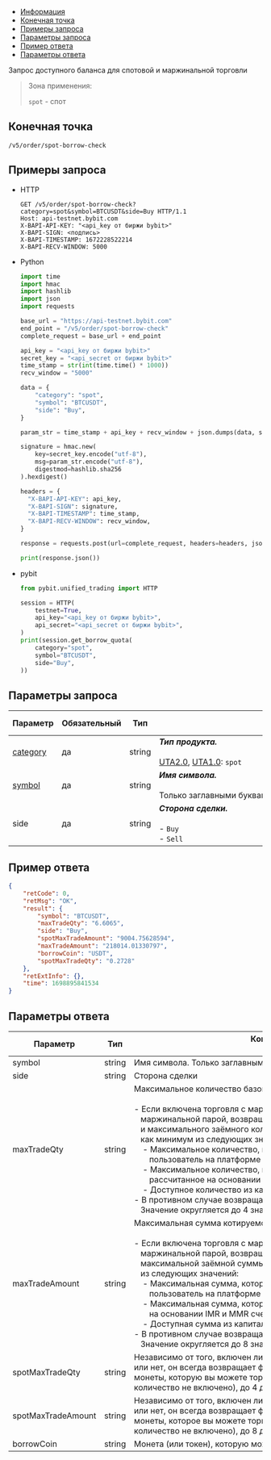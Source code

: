 - [Информация](#информация)
- [Конечная точка](#конечная-точка)
- [Примеры запроса](#примеры-запроса)
- [Параметры запроса](#параметры-запроса)
- [Пример ответа](#пример-ответа)
- [Параметры ответа](#параметры-ответа)

<a id="информация"></a>

Запрос доступного баланса для спотовой и маржинальной торговли

>Зона применения:  
>
>`spot` - спот  

## Конечная точка

`/v5/order/spot-borrow-check`

<a id="примеры-запроса"></a>

## Примеры запроса

- HTTP

  ```http
  GET /v5/order/spot-borrow-check?category=spot&symbol=BTCUSDT&side=Buy HTTP/1.1
  Host: api-testnet.bybit.com
  X-BAPI-API-KEY: "<api_key от биржи bybit>"
  X-BAPI-SIGN: <подпись>
  X-BAPI-TIMESTAMP: 1672228522214
  X-BAPI-RECV-WINDOW: 5000
  ```

- Python

  ```python
  import time
  import hmac
  import hashlib
  import json
  import requests

  base_url = "https://api-testnet.bybit.com"
  end_point = "/v5/order/spot-borrow-check"
  complete_request = base_url + end_point

  api_key = "<api_key от биржи bybit>"
  secret_key = "<api_secret от биржи bybit>"
  time_stamp = str(int(time.time() * 1000))
  recv_window = "5000"

  data = {
      "category": "spot",
      "symbol": "BTCUSDT",
      "side": "Buy",
  }

  param_str = time_stamp + api_key + recv_window + json.dumps(data, separators=(',', ':'))
  
  signature = hmac.new(
      key=secret_key.encode("utf-8"),
      msg=param_str.encode("utf-8"),
      digestmod=hashlib.sha256
  ).hexdigest()
  
  headers = {
    "X-BAPI-API-KEY": api_key,
    "X-BAPI-SIGN": signature,
    "X-BAPI-TIMESTAMP": time_stamp,
    "X-BAPI-RECV-WINDOW": recv_window,
  }

  response = requests.post(url=complete_request, headers=headers, json=data, timeout=10)

  print(response.json())
  ```

- pybit

  ```python
  from pybit.unified_trading import HTTP

  session = HTTP(
      testnet=True,
      api_key="<api_key от биржи bybit>",
      api_secret="<api_secret от биржи bybit>",
  )
  print(session.get_borrow_quota(
      category="spot",
      symbol="BTCUSDT",
      side="Buy",
  ))
  ```

<a id="параметры-запроса"></a>

## Параметры запроса

|Параметр  	                  |Обязательный	 |Тип  	  |Комментарии &nbsp;&nbsp;&nbsp;&nbsp;&nbsp;&nbsp;&nbsp;&nbsp;&nbsp;&nbsp;&nbsp;&nbsp;&nbsp;&nbsp;&nbsp;&nbsp;&nbsp;&nbsp;&nbsp;&nbsp;&nbsp;&nbsp;&nbsp;&nbsp;&nbsp;&nbsp;&nbsp;&nbsp;&nbsp;&nbsp;&nbsp;&nbsp;&nbsp;&nbsp;&nbsp;&nbsp;&nbsp;&nbsp;&nbsp;&nbsp;&nbsp;&nbsp;&nbsp;&nbsp;&nbsp;&nbsp;&nbsp;&nbsp;&nbsp;&nbsp;&nbsp;&nbsp;&nbsp;&nbsp;&nbsp;&nbsp;&nbsp;&nbsp;&nbsp;&nbsp;&nbsp;&nbsp;&nbsp;&nbsp;&nbsp;&nbsp;&nbsp;&nbsp;&nbsp;&nbsp;&nbsp;&nbsp;&nbsp;&nbsp;&nbsp;&nbsp;&nbsp;&nbsp;&nbsp;&nbsp;&nbsp;&nbsp;&nbsp;&nbsp;&nbsp;&nbsp;&nbsp;&nbsp;&nbsp;&nbsp;&nbsp;&nbsp;&nbsp;&nbsp;&nbsp;&nbsp;&nbsp;&nbsp;&nbsp;&nbsp;&nbsp;&nbsp;&nbsp;&nbsp;&nbsp;&nbsp;&nbsp;&nbsp;&nbsp;&nbsp;&nbsp;&nbsp;&nbsp;&nbsp;&nbsp;&nbsp;&nbsp;&nbsp;&nbsp;&nbsp;&nbsp;&nbsp;&nbsp;&nbsp;&nbsp;&nbsp;&nbsp;&nbsp;&nbsp;&nbsp;&nbsp;&nbsp;&nbsp;&nbsp;               |По умолчанию|
|-----------------------------|------------|----------|---------------------------|------------|
|[category](<../19.Определения значений в запросах и ответах.md#category>)	|да           |string    |***Тип продукта.***<br><br>[UTA2.0](<../13.Различные режимы аккаунтов.md#единый-торговый-аккаунт-2.0>), [UTA1.0](<../13.Различные режимы аккаунтов.md#единый-торговый-аккаунт-1.0>): `spot` |-   |
|[symbol](<../19.Определения значений в запросах и ответах.md#symbol>)	    |да            |string    |***Имя символа.***<br><br>Только заглавными буквами |-   |
|side  	                  |да	 |string   	  |***Сторона сделки.***<br><br>- `Buy`<br>- `Sell`                       |-   |

## Пример ответа

```json
{
    "retCode": 0,
    "retMsg": "OK",
    "result": {
        "symbol": "BTCUSDT",
        "maxTradeQty": "6.6065",
        "side": "Buy",
        "spotMaxTradeAmount": "9004.75628594",
        "maxTradeAmount": "218014.01330797",
        "borrowCoin": "USDT",
        "spotMaxTradeQty": "0.2728"
    },
    "retExtInfo": {},
    "time": 1698895841534
}
```

<a id="параметры-ответа"></a>

## Параметры ответа

|Параметр  	                	 |Тип  	  |Комментарии &nbsp;&nbsp;&nbsp;&nbsp;&nbsp;&nbsp;&nbsp;&nbsp;&nbsp;&nbsp;&nbsp;&nbsp;&nbsp;&nbsp;&nbsp;&nbsp;&nbsp;&nbsp;&nbsp;&nbsp;&nbsp;&nbsp;&nbsp;&nbsp;&nbsp;&nbsp;&nbsp;&nbsp;&nbsp;&nbsp;&nbsp;&nbsp;&nbsp;&nbsp;&nbsp;&nbsp;&nbsp;&nbsp;&nbsp;&nbsp;&nbsp;&nbsp;&nbsp;&nbsp;&nbsp;&nbsp;&nbsp;&nbsp;&nbsp;&nbsp;&nbsp;&nbsp;&nbsp;&nbsp;&nbsp;&nbsp;&nbsp;&nbsp;&nbsp;&nbsp;&nbsp;&nbsp;&nbsp;&nbsp;&nbsp;&nbsp;&nbsp;&nbsp;&nbsp;&nbsp;&nbsp;&nbsp;&nbsp;&nbsp;&nbsp;&nbsp;&nbsp;&nbsp;&nbsp;&nbsp;&nbsp;&nbsp;&nbsp;&nbsp;&nbsp;&nbsp;&nbsp;&nbsp;&nbsp;&nbsp;&nbsp;&nbsp;&nbsp;&nbsp;&nbsp;&nbsp;&nbsp;&nbsp;&nbsp;&nbsp;&nbsp;&nbsp;&nbsp;&nbsp;&nbsp;&nbsp;&nbsp;&nbsp;&nbsp;&nbsp;&nbsp;&nbsp;&nbsp;&nbsp;&nbsp;&nbsp;&nbsp;&nbsp;&nbsp;&nbsp;&nbsp;&nbsp;&nbsp;&nbsp;&nbsp;&nbsp;&nbsp;&nbsp;&nbsp;&nbsp;&nbsp;&nbsp;&nbsp;&nbsp;|
|-----------------------------|------------|----------|
|symbol   |string      |Имя символа. Только заглавными буквами                                              |
|side   |string      |Сторона сделки                                             |
|maxTradeQty   |string      |Максимальное количество базовой монеты, доступное для торговли.<br><br>- Если включена торговля с маржой на споте и символ является<br>&nbsp;&nbsp;&nbsp;маржинальной парой, возвращается сумма доступного баланса<br>&nbsp;&nbsp;&nbsp;и максимального заёмного количества, которое определяется<br>&nbsp;&nbsp;&nbsp;как минимум из следующих значений:<br>&nbsp;&nbsp;&nbsp;&nbsp;- Максимальное количество, которое может занять один<br>&nbsp;&nbsp;&nbsp;&nbsp;&nbsp;&nbsp;&nbsp;пользователь на платформе<br>&nbsp;&nbsp;&nbsp;&nbsp;- Максимальное количество, которое можно занять,<br>&nbsp;&nbsp;&nbsp;&nbsp;&nbsp;&nbsp;&nbsp;рассчитанное на основании IMR и MMR счета UTA<br>&nbsp;&nbsp;&nbsp;&nbsp;- Доступное количество из капитального пула платформы<br>- В противном случае возвращается фактический доступный баланс.<br>&nbsp;&nbsp;&nbsp;Значение округляется до 4 знаков после запятой.                                             |
|maxTradeAmount   |string      |Максимальная сумма котируемой монеты, доступная для торговли.<br><br>- Если включена торговля с маржой на споте и символ является<br>&nbsp;&nbsp;&nbsp;маржинальной парой, возвращается сумма доступного баланса и<br>&nbsp;&nbsp;&nbsp;максимальной заёмной суммы, которая определяется как минимум<br>&nbsp;&nbsp;&nbsp;из следующих значений:<br>&nbsp;&nbsp;&nbsp;&nbsp;- Максимальная сумма, которую может занять один<br>&nbsp;&nbsp;&nbsp;&nbsp;&nbsp;&nbsp;&nbsp;пользователь на платформе<br>&nbsp;&nbsp;&nbsp;&nbsp;- Максимальная сумма, которую можно занять, рассчитанная<br>&nbsp;&nbsp;&nbsp;&nbsp;&nbsp;&nbsp;&nbsp;на основании IMR и MMR счета UTA<br>&nbsp;&nbsp;&nbsp;&nbsp;- Доступная сумма из капитального пула платформы<br>- В противном случае возвращается фактический доступный баланс.<br>&nbsp;&nbsp;&nbsp;Значение округляется до 8 знаков после запятой.                                             |
|spotMaxTradeQty   |string      |Независимо от того, включен ли ваш переключатель спотовой маржи или нет, он всегда возвращает фактическое количество базовой монеты, которую вы можете торговать или имеете (заимствуемое количество не включено), до 4 десятичных знаков.                                             |
|spotMaxTradeAmount   |string      |Независимо от того, включен ли ваш переключатель спотовой маржи или нет, он всегда возвращает фактическое количество котирующей монеты, которое вы можете торговать или имеете (заимствуемое количество не включено), до 8 десятичных знаков.                                             |
|borrowCoin   |string      |Монета (или токен), которую можно взять в займы                                             |
